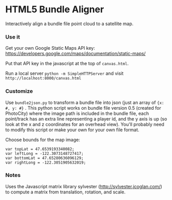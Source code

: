 # HTML5 Bundle Aligner

Interactively align a bundle file point cloud to a satellite map. 

### Use it
Get your own Google Static Maps API key: https://developers.google.com/maps/documentation/static-maps/

Put that API key in the javascript at the top of `canvas.html`.

Run a local server `python -m SimpleHTTPServer` and visit `http://localhost:8000/canvas.html`

### Customize
Use `bundle2json.py` to transform a bundle file into json (just an array of `{x: #, y: #}` . This python script works on bundle file version 0.5 (created for PhotoCity) where the image path is included in the bundle file, each point/track has an extra line representing a player id, and the y axis is up (so look at the x and z coordinates for an overhead view). You'll probably need to modify this script or make your own for your own file format.

Choose bounds for the map image: 

    var topLat = 47.6539193340082;
    var leftLong = -122.3073148727417;
    var bottomLat = 47.65280636096129;
    var rightLong = -122.3051905632019;

### Notes
Uses the Javascript matrix library sylvester (http://sylvester.jcoglan.com/) to compute a matrix from translation, rotation, and scale. 